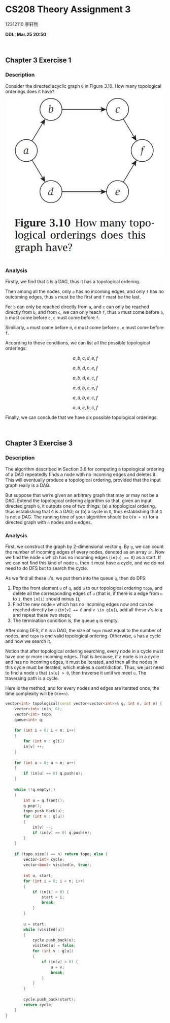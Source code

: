 # CS208 Theory Assignment 3

12312110 李轩然

**DDL: Mar.25 20:50**

<br>

## Chapter 3 Exercise 1

### Description

Consider the directed acyclic graph ``G`` in Figure 3.10. How many topological orderings does it have?
![chapter3_exercise1](https://github.com/lxriscute0501/SUSTech-Notes-of-CS/blob/main/CS208%20Algorithm%20Design%20and%20Analysis/Theory%20assignment%20%26%20my%20own%20answer/image/chapter3_exercise1.jpg)

### Analysis

Firstly, we find that ``G`` is a DAG, thus it has a topological ordering.

Then among all the nodes, only ``a`` has no incoming edges, and only ``f`` has no outcoming edges, thus ``a`` must be the first and ``f`` mast be the last.

For ``b`` can only be reached directly from ``a``, and ``c`` can only be reached directly from ``b``, and from ``c``, we can only reach ``f``, thus ``a`` must come before ``b``, ``b`` must come before ``c``, ``c`` must come before ``f``.

Similiarly, ``a`` must come before ``d``, ``d`` must come before ``e``, ``e`` must come before ``f``.

According to these conditions, we can list all the possible topological orderings:
```math
a, b, c, d, e, f
```
```math
a, b, d, c, e, f
```
```math
a, b, d, e, c, f
```
```math
a, d, b, c, e, f
```
```math
a, d, b, e, c, f
```
```math
a, d, e, b, c, f
```

Finally, we can conclude that we have six possible topological orderings.



<br>

## Chapter 3 Exercise 3

### Description

The algorithm described in Section 3.6 for computing a topological ordering of a DAG repeatedly finds a node with no incoming edges and deletes it. This will eventually produce a topological ordering, provided that the input graph really is a DAG.

But suppose that we’re given an arbitrary graph that may or may not be a DAG. Extend the topological ordering algorithm so that, given an input directed graph ``G``, it outputs one of two things: (a) a topological ordering, thus establishing that ``G`` is a DAG; or (b) a cycle in ``G``, thus establishing that ``G`` is not a DAG. The running time of your algorithm should be ``O(m + n)`` for a directed graph with ``n`` nodes and ``m`` edges.

### Analysis

First, we construct the graph by 2-dimensional vector ``g``. By ``g``, we can count the number of incoming edges of every nodes, denoted as an array ``in``. Now we find the node ``u`` which has no incoming edges (``in[u] == 0``) as a start. If we can not find this kind of node ``u``, then it must have a cycle, and we do not need to do DFS but to search the cycle.

As we find all these ``u``'s, we put them into the queue ``q``, then do DFS:

1. Pop the front element ``u`` of ``q``, add ``u`` to our topological ordering ``topo``, and delete all the corresponding edges of ``u`` (that is, if there is a edge from ``u`` to ``i``, then ``in[i]`` should minus ``1``);
2. Find the new node ``v`` which has no incoming edges now and can be reached directly by ``u`` (``in[v] == 0`` and ``v \in g[u]``), add all these ``v``'s to ``q`` and repeat these two steps;
3. The termination condition is, the queue ``q`` is empty.

After doing DFS, if ``G`` is a DAG, the size of ``topo`` must equal to the number of nodes, and ``topo`` is one valid topological ordering. Otherwise, ``G`` has a cycle and now we search it.

Notion that after topological ordering searching, every node in a cycle must have one or more incoming edges. That is because, if a node is in a cycle and has no incoming edges, it must be iterated, and then all the nodes in this cycle must be iterated, which makes a contridiction. Thus, we just need to find a node ``u`` that ``in[u] > 0``, then traverse it until we meet ``u``. The traversing path is a cycle.

Here is the method, and for every nodes and edges are iterated once, the time complexity will be ``O(m+n)``.

```cpp
vector<int> topological(const vector<vector<int>>& g, int n, int m) {
    vector<int> in(n, 0);
    vector<int> topo;
    queue<int> q;
    
    for (int i = 0; i < n; i++)
    {
        for (int v : g[i])
        in[v] ++;
    }
    
    for (int u = 0; u < n; u++)
    {
        if (in[u] == 0) q.push(u);
    }
    
    while (!q.empty())
    {
        int u = q.front();
        q.pop();
        topo.push_back(u);
        for (int v : g[u])
        {
            in[v] --;
            if (in[v] == 0) q.push(v);
        }
    }
    
    if (topo.size() == n) return topo; else {
        vector<int> cycle;
        vector<bool> visited(n, true);
        
        int u, start;
        for (int i = 0; i < n; i++)
        {
            if (in[i] > 0) {
                start = i;
                break;
            }
        }
        
        u = start;
        while (visited[u])
        {
            cycle.push_back(u);
            visited[u] = false;
            for (int v : g[u])
            {
                if (in[v] > 0) {
                    u = v;
                    break;
                }
            }
        }
        
        cycle.push_back(start);
        return cycle;
    }
}
```
